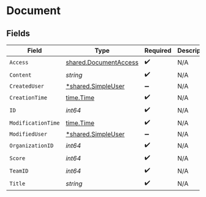 # Document


## Fields

| Field                                                          | Type                                                           | Required                                                       | Description                                                    |
| -------------------------------------------------------------- | -------------------------------------------------------------- | -------------------------------------------------------------- | -------------------------------------------------------------- |
| `Access`                                                       | [shared.DocumentAccess](../../models/shared/documentaccess.md) | :heavy_check_mark:                                             | N/A                                                            |
| `Content`                                                      | *string*                                                       | :heavy_check_mark:                                             | N/A                                                            |
| `CreatedUser`                                                  | [*shared.SimpleUser](../../models/shared/simpleuser.md)        | :heavy_minus_sign:                                             | N/A                                                            |
| `CreationTime`                                                 | [time.Time](https://pkg.go.dev/time#Time)                      | :heavy_check_mark:                                             | N/A                                                            |
| `ID`                                                           | *int64*                                                        | :heavy_check_mark:                                             | N/A                                                            |
| `ModificationTime`                                             | [time.Time](https://pkg.go.dev/time#Time)                      | :heavy_check_mark:                                             | N/A                                                            |
| `ModifiedUser`                                                 | [*shared.SimpleUser](../../models/shared/simpleuser.md)        | :heavy_minus_sign:                                             | N/A                                                            |
| `OrganizationID`                                               | *int64*                                                        | :heavy_check_mark:                                             | N/A                                                            |
| `Score`                                                        | *int64*                                                        | :heavy_check_mark:                                             | N/A                                                            |
| `TeamID`                                                       | *int64*                                                        | :heavy_check_mark:                                             | N/A                                                            |
| `Title`                                                        | *string*                                                       | :heavy_check_mark:                                             | N/A                                                            |